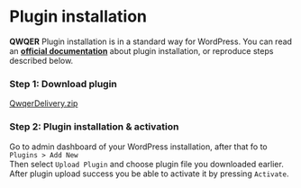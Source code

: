 # Plugin installation

**QWQER** Plugin installation is in a standard way for WordPress.
You can read an **[official documentation](https://wordpress.org/support/article/managing-plugins/#manual-upload-via-wordpress-admin)** about plugin installation, or reproduce steps described below.


### Step 1: Download plugin

[QwqerDelivery.zip](plugins/qwqerdelivery.zip ':ignore')


### Step 2: Plugin installation & activation

Go to admin dashboard of your WordPress installation, after that fo to `Plugins > Add New`
<br />
Then select `Upload Plugin` and choose plugin file you downloaded earlier.
<br />
After plugin upload success you be able to activate it by pressing `Activate`.
